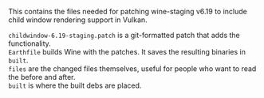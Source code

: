 This contains the files needed for patching wine-staging v6.19 to include child window rendering support in Vulkan.

`childwindow-6.19-staging.patch` is a git-formatted patch that adds the functionality.  
`Earthfile` builds Wine with the patches. It saves the resulting binaries in `built`.  
`files` are the changed files themselves, useful for people who want to read the before and after.  
`built` is where the built debs are placed.
